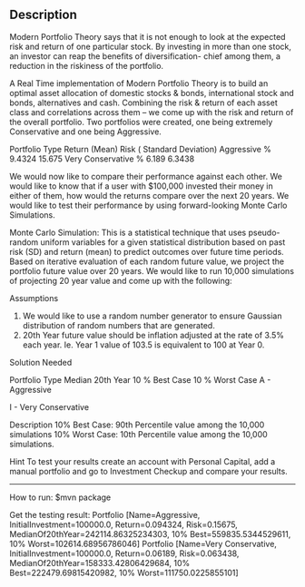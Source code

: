 Description
----------------------------------------------------------------------------------------------------------------------------------------
Modern Portfolio Theory says that it is not enough to look at the expected risk and return of one particular stock. By investing in more than one stock, an investor can reap the benefits of diversification- chief among them, a reduction in the riskiness of the portfolio.
 
A Real Time implementation of Modern Portfolio Theory is to build an optimal asset allocation of domestic stocks & bonds, international stock and bonds, alternatives and cash. Combining the risk & return of each asset class and correlations across them – we come up with the risk and return of the overall portfolio.  Two portfolios were created, one being extremely Conservative and one being Aggressive.
 
Portfolio Type                Return (Mean)                Risk ( Standard Deviation)
Aggressive                      % 9.4324                         15.675
Very Conservative               % 6.189                           6.3438
 
We would now like to compare their performance against each other. We would like to know that if a user with $100,000 invested their money in either of them, how would the returns compare over the next 20 years. We would like to test their performance by using forward-looking Monte Carlo Simulations.
 
Monte Carlo Simulation:
This is a statistical technique that uses pseudo-random uniform variables for a given statistical distribution based on past risk (SD) and return (mean) to predict outcomes over future time periods. Based on iterative evaluation of each random future value, we project the portfolio future value over 20 years. We would like to run 10,000 simulations of projecting 20 year value and come up with the following:
 
Assumptions
1. We would like to use a random number generator to ensure Gaussian distribution of random numbers that are generated.
2. 20th Year future value should be inflation adjusted at the rate of 3.5% each year. Ie. Year 1 value of 103.5 is equivalent to 100        at Year 0.

Solution Needed

Portfolio Type                   Median 20th Year          10 % Best Case          10 % Worst Case
A - Aggressive 

I - Very Conservative
 

Description
10% Best Case:   90th Percentile value among the 10,000 simulations
10% Worst Case:  10th Percentile value among the 10,000 simulations.
 
Hint
To test your results create an account with Personal Capital, add a manual portfolio and go to Investment Checkup and compare your results.  

-----------------------------------------------------------------------------------------------------------------------------------

How to run:
$mvn package

Get the testing result:
Portfolio [Name=Aggressive, InitialInvestment=100000.0, Return=0.094324, Risk=0.15675, MedianOf20thYear=242114.86325234303, 10% Best=559835.5344529611, 10% Worst=102614.68956786046]
Portfolio [Name=Very Conservative, InitialInvestment=100000.0, Return=0.06189, Risk=0.063438, MedianOf20thYear=158333.42806429684, 10% Best=222479.69815420982, 10% Worst=111750.0225855101]
